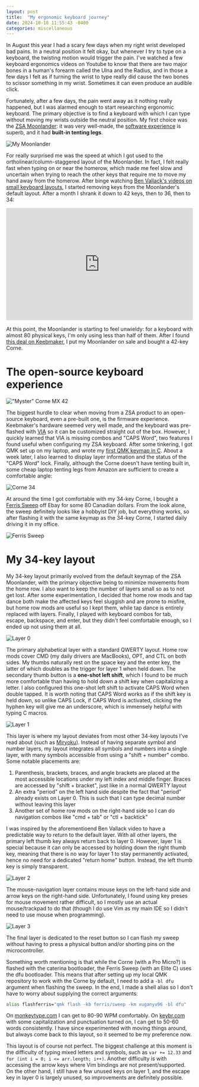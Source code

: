```yaml
---
layout: post
title:  "My ergonomic keyboard journey"
date: 2024-10-18 11:55:43 -0400
categories: miscellaneous
---
```


In August this year I had a scary few days when my right wrist developed bad pains. In a neutral position it felt okay, but whenever I try to type on a keyboard, the twisting motion would trigger the pain. I've watched a few keyboard ergonomics videos on Youtube to know that there are two major bones in a human's forearm called the Ulna and the Radius, and in those a few days I felt as if turning the wrist to type really did cause the two bones to scissor something in my wrist. Sometimes it can even produce an audible click.

Fortunately, after a few days, the pain went away as it nothing really happened, but I was alarmed enough to start researching ergonomic keyboard. The primary objective is to find a keyboard with which I can type without moving my wrists outside the neutral position. My first choice was the [ZSA Moonlander](https://www.zsa.io/moonlander): it was very well-made, the [software experience](https://configure.zsa.io/) is superb, and it had **built-in tenting legs**.

![My Moonlander](/assets/imgs/my-moonlander.jpg)

For really surprised me was the speed at which I got used to the ortholinear/column-staggered layout of the Moonlander. In fact, I felt really fast when typing on or near the homerow, which made me feel slow and uncertain when trying to reach the other keys that require me to move my hand away from the homerow. After binge watching [Ben Vallack's videos on small keyboard layouts](https://www.youtube.com/watch?v=8wZ8FRwOzhU), I started removing keys from the Moonlander's default layout. After a month I shrank it down to 42 keys, then to 36, then to 34:

<div style="padding-top: 60%; position: relative;">
	<iframe src="https://configure.zsa.io/embed/moonlander/layouts/9pREN/latest/0" style="border: 0; height: 100%; left: 0; position: absolute; top: 0; width: 100%"></iframe>
</div>

At this point, the Moonlander is starting to feel unwieldy: for a keyboard with almost 80 physical keys, I'm only using less than half of them. After I found [this deal on Keebmaker](https://keebmaker.com/collections/mystery-box-keyboards), I put my Moonlander on sale and bought a 42-key Corne.

# The open-source keyboard experience
!["Myster" Corne MX 42](/assets/imgs/corne-42.jpeg)

The biggest hurdle to clear when moving from a ZSA product to an open-source keyboard, even a pre-built one, is the firmware experience. Keebmaker's hardware seemed very well made, and the keyboard was pre-flashed with [VIA](https://www.usevia.app/) so it can be customized straight out of the box. However, I quickly learned that VIA is missing combos and "CAPS Word", two features I found useful when configuring my ZSA keyboard. After some tinkering, I got QMK set up on my laptop, and wrote my [first QMK keymap in C](https://github.com/xuganyu96/qmk_firmware/tree/xuganyu96/keyboards/crkbd/keymaps/xuganyu96). About a week later, I also learned to display layer information and the status of the "CAPS Word" lock. Finally, although the Corne doesn't have tenting built in, some cheap laptop tenting legs from Amazon are sufficient to create a comfortable angle:

![Corne 34](/assets/imgs/corne-34.jpeg)

At around the time I got comfortable with my 34-key Corne, I bought a [Ferris Sweep](https://github.com/davidphilipbarr/Sweep) off Ebay for some 80 Canadian dollars. From the look alone, the sweep definitely looks like a hobbyist DIY job, but everything works, so after flashing it with the same keymap as the 34-key Corne, I started daily driving it in my office.

![Ferris Sweep](/assets/imgs/ferris-sweep-tenting.jpeg)

# My 34-key layout
My 34-key layout primarily evolved from the default keymap of the ZSA Moonlander, with the primary objective being to minimize movements from the home row. I also want to keep the number of layers small so as to not get lost. After some experimentation, I decided that home row mods and tap dance both make the affected keys feel sluggish and are prone to misfire, but home row mods are useful so I kept them, while tap dance is entirely replaced with layers. Finally, I played with keyboard combos for tab, escape, backspace, and enter, but they didn't feel comfortable enough, so I ended up not using them at all.

![Layer 0](/assets/imgs/ferris-sweep-l0.png)

The primary alphabetical layer with a standard QWERTY layout. Home row mods cover CMD (my daily drivers are MacBooks), OPT, and CTL on both sides. My thumbs naturally rest on the space key and the enter key, the latter of which doubles as the trigger for layer 1 when held down. The secondary thumb button is a **one-shot left shift**, which I found to be much more comfortable than having to hold down a shift key when capitalizing a letter. I also configured this one-shot left shift to activate CAPS Word when double tapped. It is worth noting that CAPS Word works as if the shift key is held down, so unlike CAPS Lock, if CAPS Word is activated, clicking the hyphen key will give me an underscore, which is immensely helpful with typing C macros.

![Layer 1](/assets/imgs/ferris-sweep-l1.png)

This layer is where my layout deviates from most other 34-key layouts I've read about (such as [Miryoku](https://github.com/manna-harbour/miryoku/tree/master/docs/reference)). Instead of having separate symbol and number layers, my layout integrates all symbols and numbers into a single layer, with many symbols accessible from using a "shift + number" combo. Some notable placements are:

1. Parenthesis, brackets, braces, and angle brackets are placed at the most accessible locations under my left index and middle finger. Braces are accessed by "shift + bracket", just like in a normal QWERTY layout
2. An extra "period" on the left hand side despite the fact that "period" already exists on Layer 0. This is such that I can type decimal number without leaving this layer
3. Another set of home row mods on the right-hand side so I can do navigation combos like "cmd + tab" or "ctl + backtick"

I was inspired by the aforementioend Ben Vallack video to have a predictable way to return to the default layer. With all other layers, the primary left thumb key always return back to layer 0. However, layer 1 is special because it can only be accessed by holding down the right thumb key, meaning that there is no way for layer 1 to stay permanently activated, hence no need for a dedicated "return home" button. Instead, the left thumb key is simply transparent.

![Layer 2](/assets/imgs/ferris-sweep-l2.png)

The mouse-navigation layer contains mouse keys on the left-hand side and arrow keys on the right-hand side. Unfortunately, I found using key preses for mouse movement rather difficult, so I mostly use an actual mouse/trackpad to do that (though I do use Vim as my main IDE so I didn't need to use mouse when programming).

![Layer 3](/assets/imgs/ferris-sweep-l3.png)

The final layer is dedicated to the reset button so I can flash my sweep without having to press a physical button and/or shorting pins on the microcontroller.

Something worth mentioning is that while the Corne (with a Pro Micro?) is flashed with the caterina bootloader, the Ferris Sweep (with an Elite C) uses the dfu bootloader. This means that after setting up my local QMK repository to work with the Corne by default, I need to add a `-bl dfu` argument when flashing the sweep. In the end, I made a shell alias so I don't have to worry about supplying the correct arguments:

```bash
alias flashferris="qmk flash -kb ferris/sweep -km xuganyu96 -bl dfu"
```

On [monkeytype.com](monkeytype.com) I can get to 80-90 WPM comfortably. On [keybr.com](https://www.keybr.com/) with some capitalization and punctuation turned on, I can get to 50-60 words consistently. I have since experimented with moving things around, but always come back to this layout, so it seemed to be my preference now.

This layout is of course not perfect. The biggest challenge at this moment is the difficulty of typing mixed letters and symbols, such as `var += 12.33` and `for (int i = 0; i <= arr.length; i++)`. Another difficulty is with accessing the arrow keys where Vim bindings are not present/supported. On the other hand, I still have a few unused keys on layer 1, and the escape key in layer 0 is largely unused, so improvements are definitely possible.
